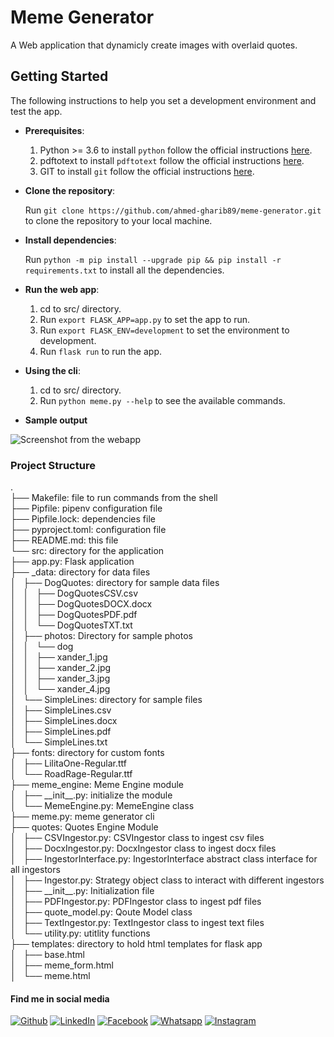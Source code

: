 # Meme Generator

A Web application that dynamicly create images with overlaid quotes.

## Getting Started

The following instructions to help you set a development environment and test the app.

- **Prerequisites**:

  1. Python >= 3.6 to install `python` follow the official instructions [here](https://www.python.org/downloads/).
  2. pdftotext to install `pdftotext` follow the official instructions [here](https://www.xpdfreader.com/download.html).
  3. GIT to install `git` follow the official instructions [here](https://git-scm.com/downloads).

- **Clone the repository**:

  Run `git clone https://github.com/ahmed-gharib89/meme-generator.git` to clone the repository to your local machine.

- **Install dependencies**:

  Run `python -m pip install --upgrade pip && pip install -r requirements.txt` to install all the dependencies.

- **Run the web app**:

  1. cd to src/ directory.
  2. Run `export FLASK_APP=app.py` to set the app to run.
  3. Run `export FLASK_ENV=development` to set the environment to development.
  4. Run `flask run` to run the app.

- **Using the cli**:

  1. cd to src/ directory.
  2. Run `python meme.py --help` to see the available commands.

- **Sample output**

![Screenshot from the webapp](https://i.imgur.com/jUWWacr.png)

### Project Structure

.</br>
├── Makefile: file to run commands from the shell</br>
├── Pipfile: pipenv configuration file</br>
├── Pipfile.lock: dependencies file</br>
├── pyproject.toml: configuration file</br>
├── README.md: this file</br>
└── src: directory for the application</br>
├── app.py: Flask application</br>
├── \_data: directory for data files</br>
│   ├── DogQuotes: directory for sample data files</br>
│   │   ├── DogQuotesCSV.csv</br>
│   │   ├── DogQuotesDOCX.docx</br>
│   │   ├── DogQuotesPDF.pdf</br>
│   │   └── DogQuotesTXT.txt</br>
│   ├── photos: Directory for sample photos</br>
│   │   └── dog</br>
│   │   ├── xander_1.jpg</br>
│   │   ├── xander_2.jpg</br>
│   │   ├── xander_3.jpg</br>
│   │   └── xander_4.jpg</br>
│   └── SimpleLines: directory for sample files</br>
│   ├── SimpleLines.csv</br>
│   ├── SimpleLines.docx</br>
│   ├── SimpleLines.pdf</br>
│   └── SimpleLines.txt</br>
├── fonts: directory for custom fonts</br>
│   ├── LilitaOne-Regular.ttf</br>
│   └── RoadRage-Regular.ttf</br>
├── meme_engine: Meme Engine module</br>
│   ├── \_\_init\_\_.py: initialize the module</br>
│   └── MemeEngine.py: MemeEngine class</br>
├── meme.py: meme generator cli</br>
├── quotes: Quotes Engine Module</br>
│   ├── CSVIngestor.py: CSVIngestor class to ingest csv files</br>
│   ├── DocxIngestor.py: DocxIngestor class to ingest docx files</br>
│   ├── IngestorInterface.py: IngestorInterface abstract class interface for all ingestors</br>
│   ├── Ingestor.py: Strategy object class to interact with different ingestors</br>
│   ├── \_\_init\_\_.py: Initialization file</br>
│   ├── PDFIngestor.py: PDFIngestor class to ingest pdf files</br>
│   ├── quote_model.py: Qoute Model class</br>
│   ├── TextIngestor.py: TextIngestor class to ingest text files</br>
│   └── utility.py: utitlity functions</br>
├── templates: directory to hold html templates for flask app</br>
│   ├── base.html</br>
│   ├── meme_form.html</br>
│   └── meme.html</br>

#### Find me in social media

[![Github](https://img.shields.io/badge/-Github-black?style=flat&labelColor=black&logo=github&logoColor=white "Github")](https://github.com/ahmed-gharib89 "Github")
[![LinkedIn](https://img.shields.io/badge/-LinkedIn-blue?style=flat&logo=Linkedin&logoColor=white "LinkedIn")](https://www.linkedin.com/in/agharib89/ "LinkedIn")
[![Facebook](https://img.shields.io/badge/-Facebook-informational?style=flat&labelColor=informational&logo=facebook&logoColor=white "Facebook")](https://www.facebook.com/a.gharib89/)
[![Whatsapp](https://img.shields.io/badge/-Whatsapp-brightgreen?style=flat&labelColor=brightgreen&logo=whatsapp&logoColor=whiteg "Whatsapp")](https://wa.me/201096995535?text=Hello)
[![Instagram](https://img.shields.io/badge/-Instagram-c13584?style=flat&labelColor=c13584&logo=instagram&logoColor=white "Instagram")](https://www.instagram.com/ahmed.gharib89/)
